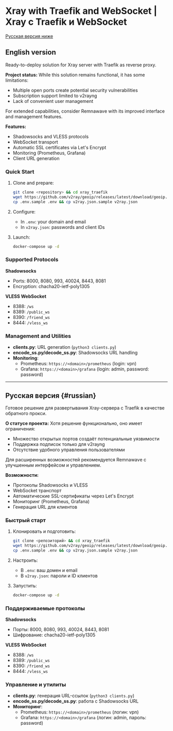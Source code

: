 # Xray with Traefik and WebSocket | Xray с Traefik и WebSocket

[Русская версия ниже](#russian)

## English version

Ready-to-deploy solution for Xray server with Traefik as reverse proxy.

**Project status:**
While this solution remains functional, it has some limitations:
- Multiple open ports create potential security vulnerabilities
- Subscription support limited to v2rayng
- Lack of convenient user management

For extended capabilities, consider Remnawavе with its improved interface and management features.

**Features:**
- Shadowsocks and VLESS protocols
- WebSocket transport
- Automatic SSL certificates via Let's Encrypt
- Monitoring (Prometheus, Grafana)
- Client URL generation

### Quick Start

1. Clone and prepare:
   ```bash
   git clone <repository> && cd xray_traefik
   wget https://github.com/v2ray/geoip/releases/latest/download/geoip.dat -O geoip.dat && wget https://github.com/v2ray/domain-list-community/releases/latest/download/dlc.dat -O geosite.dat
   cp .env.sample .env && cp v2ray.json.sample v2ray.json
   ```

2. Configure:
   - In `.env`: your domain and email
   - In `v2ray.json`: passwords and client IDs

3. Launch:
   ```bash
   docker-compose up -d
   ```

### Supported Protocols

**Shadowsocks**
- Ports: 8000, 8080, 993, 40024, 8443, 8081
- Encryption: chacha20-ietf-poly1305

**VLESS WebSocket**
- 8388: `/ws`
- 8389: `/public_ws`
- 8390: `/friend_ws`
- 8444: `/vless_ws`

### Management and Utilities

- **clients.py**: URL generation (`python3 clients.py`)
- **encode_ss.py/decode_ss.py**: Shadowsocks URL handling
- **Monitoring**:
  - Prometheus: `https://<domain>/prometheus` (login: vpn)
  - Grafana: `https://<domain>/grafana` (login: admin, password: password)

---

## Русская версия {#russian}

Готовое решение для развертывания Xray-сервера с Traefik в качестве обратного прокси.

**О статусе проекта:**
Хотя решение функционально, оно имеет ограничения:
- Множество открытых портов создаёт потенциальные уязвимости
- Поддержка подписок только для v2rayng
- Отсутствие удобного управления пользователями

Для расширенных возможностей рекомендуется Remnawavе с улучшенным интерфейсом и управлением.

**Возможности:**
- Протоколы Shadowsocks и VLESS
- WebSocket транспорт
- Автоматические SSL-сертификаты через Let's Encrypt
- Мониторинг (Prometheus, Grafana)
- Генерация URL для клиентов

### Быстрый старт

1. Клонировать и подготовить:
   ```bash
   git clone <репозиторий> && cd xray_traefik
   wget https://github.com/v2ray/geoip/releases/latest/download/geoip.dat -O geoip.dat && wget https://github.com/v2ray/domain-list-community/releases/latest/download/dlc.dat -O geosite.dat
   cp .env.sample .env && cp v2ray.json.sample v2ray.json
   ```

2. Настроить:
   - В `.env`: ваш домен и email
   - В `v2ray.json`: пароли и ID клиентов

3. Запустить:
   ```bash
   docker-compose up -d
   ```

### Поддерживаемые протоколы

**Shadowsocks**
- Порты: 8000, 8080, 993, 40024, 8443, 8081
- Шифрование: chacha20-ietf-poly1305

**VLESS WebSocket**
- 8388: `/ws`
- 8389: `/public_ws`
- 8390: `/friend_ws`
- 8444: `/vless_ws`

### Управление и утилиты

- **clients.py**: генерация URL-ссылок (`python3 clients.py`)
- **encode_ss.py/decode_ss.py**: работа с Shadowsocks URL
- **Мониторинг**:
  - Prometheus: `https://<domain>/prometheus` (логин: vpn)
  - Grafana: `https://<domain>/grafana` (логин: admin, пароль: password) 